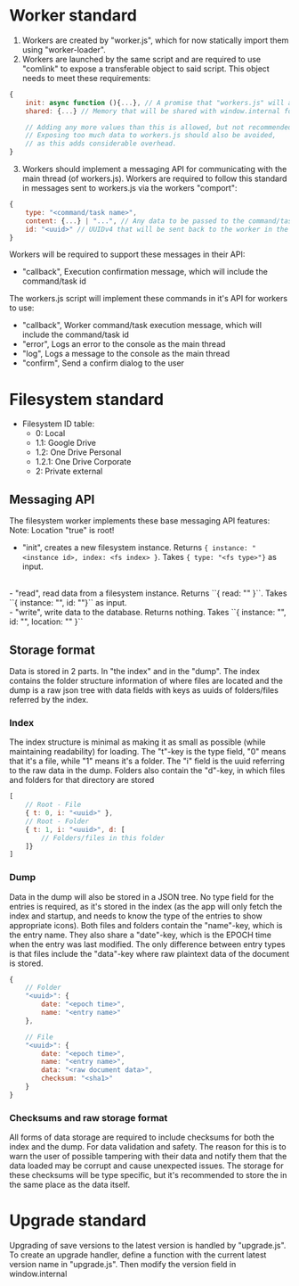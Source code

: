# Worker standard

1. Workers are created by "worker.js", which for now statically import them using "worker-loader".
2. Workers are launched by the same script and are required to use "comlink" to expose a transferable object to said script. This object needs to meet these requirements:

```js
{
    init: async function (){...}, // A promise that "workers.js" will await for after the worker has exposed the transferable object
    shared: {...} // Memory that will be shared with window.internal for global access. The worker should store all relevant information about it's runtime here.

    // Adding any more values than this is allowed, but not recommended.
    // Exposing too much data to workers.js should also be avoided,
    // as this adds considerable overhead.
}
```

3. Workers should implement a messaging API for communicating with the main thread (of workers.js). Workers are required to follow this standard in messages sent to workers.js via the workers "comport":

```js
{ 
    type: "<command/task name>",
    content: {...} | "...", // Any data to be passed to the command/task.
    id: "<uuid>" // UUIDv4 that will be sent back to the worker in the execution confirmation message
}
```

Workers will be required to support these messages in their API:

- "callback", Execution confirmation message, which will include the command/task id

The workers.js script will implement these commands in it's API for workers to use:

- "callback", Worker command/task execution message, which will include the command/task id
- "error", Logs an error to the console as the main thread
- "log", Logs a message to the console as the main thread
- "confirm", Send a confirm dialog to the user

# Filesystem standard
- Filesystem ID table:
    - 0: Local
    - 1.1: Google Drive
    - 1.2: One Drive Personal
    - 1.2.1: One Drive Corporate
    - 2: Private external

## Messaging API
The filesystem worker implements these base messaging API features:
<br>
Note: Location "true" is root!
<br>
- "init", creates a new filesystem instance. Returns ``{ instance: "<instance id>, index: <fs index> }``. Takes ``{ type: "<fs type>"}`` as input.
<br>
- "read", read data from a filesystem instance. Returns ``{ read: "<fs data>" }``. Takes ``{ instance: "<fs instance id>", id: "<fs entry id>"}`` as input.
<br>
- "write", write data to the database. Returns nothing. Takes ``{ instance: "<fs instance id>", id: "<fs entry id>", location: "<fs location>" }`` 

## Storage format
Data is stored in 2 parts. In "the index" and in the "dump". The index contains the folder structure information of where files are located and the dump is a raw json tree with data fields with keys as uuids of folders/files referred by the index.

### Index
The index structure is minimal as making it as small as possible (while maintaining readability) for loading. The "t"-key is the type field, "0" means that it's a file, while "1" means it's a folder. The "i" field is the uuid referring to the raw data in the dump. Folders also contain the "d"-key, in which files and folders for that directory are stored

```js
[
    // Root - File
    { t: 0, i: "<uuid>" },
    // Root - Folder
    { t: 1, i: "<uuid>", d: [
        // Folders/files in this folder
    ]}
]
```

### Dump
Data in the dump will also be stored in a JSON tree. No type field for the entries is required, as it's stored in the index (as the app will only fetch the index and startup, and needs to know the type of the entries to show appropriate icons). Both files and folders contain the "name"-key, which is the entry name. They also share a "date"-key, which is the EPOCH time when the entry was last modified. The only difference between entry types is that files include the "data"-key where raw plaintext data of the document is stored.

```js
{   
    // Folder
    "<uuid>": {
        date: "<epoch time>",
        name: "<entry name>"
    },

    // File
    "<uuid>": {
        date: "<epoch time>",
        name: "<entry name>",
        data: "<raw document data>",
        checksum: "<sha1>"
    }
}
```

### Checksums and raw storage format
All forms of data storage are required to include checksums for both the index and the dump. For data validation and safety. The reason for this is to warn the user of possible tampering with their data and notify them that the data loaded may be corrupt and cause unexpected issues. The storage for these checksums will be type specific, but it's recommended to store the in the same place as the data itself.

# Upgrade standard
Upgrading of save versions to the latest version is handled by "upgrade.js". To create an upgrade handler, define a function with the current latest version name in "upgrade.js". Then modify the version field in window.internal